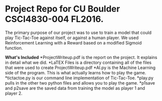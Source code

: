 # Project Repo for CU Boulder CSCI4830-004 FL2016.

The primary purpose of our project was to use to train a model that could play Tic-Tac-Toe against itself, or against a human player. We used Reinforcement Learning with a Reward based on a modified Sigmoid function.

**What's Included**
*ProjectWriteup.pdf is the report on the project. It explains in detail what we did.
*LaTEX Files is a directory containing all of the files that were used to create ProjectWriteup.pdf
*AI.py is the Machine Learning side of the program. This is what actually learns how to play the game.
*tictactoe.py is our command line implementation of Tic-Tac-Toe.
*play.py pulls in the other two python files and allows you to play the game.
*p1save and p2save are the saved data from training the model as player 1 and player 2.
